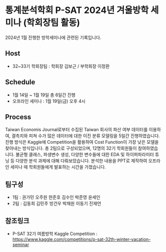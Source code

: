 # 통계분석학회 P-SAT 2024년 겨울방학 세미나 (학회장팀 활동)
2024년 1월 진행한 방학세미나에 관련된 기록입니다.

## Host

* 32~33기 학회장팀 : 학회장 김보근 / 부학회장 이정환
## Schedule

* 1월 14일 ~ 1월 19일 총 6일간 진행
* 오프라인 세미나 : 1월 19일(금) 오후 4시
## Process

Taiwan Economis Journal로부터 수집된 Taiwan 회사의 파산 여부 데이터를 이용하여, 결측치와 피쳐 수가 많은 데이터에 대한 이진 분류 모델링을 5일간 진행하였습니다. 진행 방식은 Kaggle에 Competition을 활용하여 Cost Function이 가장 낮은 모델을 찾아내는 방식입니다. 총 2팀으로 구성되었으며, 12명의 32기 학회원들이 참여하였습니다. 불균형 클래스, 파생변수 생성, 다양한 변수들에 대한 EDA 및 하이퍼파라미터 튜닝 등 다양한 분석 과제에 대해 다뤄보았습니다. 분석한 내용을 PPT로 제작하여 오프라인 세미나 때 학회원들에게 발표하는 시간을 가졌습니다.
## 팀구성

* 1팀 : 권가민 오주원 한준호 김수인 박준영 윤세인
* 2팀 : 김동희 김민주 방건우 박채원 이동기 진재언
## 참조링크

* P-SAT 32기 여름방학 Kaggle Competition :
https://www.kaggle.com/competitions/p-sat-32th-winter-vacation-seminar
